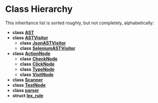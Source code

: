 
# Class Hierarchy

This inheritance list is sorted roughly, but not completely, alphabetically:


* **class** [**AST**](classAST.md) 
* **class** [**ASTVisitor**](classASTVisitor.md)     
    * **class** [**JsonASTVisitor**](classJsonASTVisitor.md) 
    * **class** [**SeleniumASTVisitor**](classSeleniumASTVisitor.md) 
* **class** [**ActionNode**](classActionNode.md)     
    * **class** [**CheckNode**](classCheckNode.md) 
    * **class** [**ClickNode**](classClickNode.md) 
    * **class** [**TypeNode**](classTypeNode.md) 
    * **class** [**VisitNode**](classVisitNode.md) 
* **class** [**Scanner**](classScanner.md) 
* **class** [**TestNode**](classTestNode.md) 
* **class** [**parser**](classparser.md) 
* **struct** [**lex\_rule**](structlex__rule.md) 

